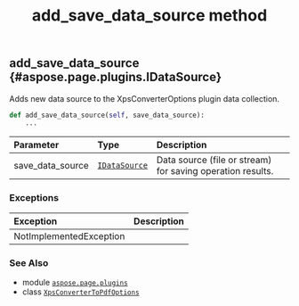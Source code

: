 ﻿---
title: add_save_data_source method
second_title: Aspose.Page for Python via .NET API References
description: 
type: docs
weight: 30
url: /python-net/aspose.page.plugins/xpsconvertertopdfoptions/add_save_data_source/
is_root: false
---

## add_save_data_source {#aspose.page.plugins.IDataSource}

Adds new data source to the XpsConverterOptions plugin data collection.



```python
def add_save_data_source(self, save_data_source):
    ...
```


| Parameter | Type | Description |
| :- | :- | :- |
| save_data_source | [`IDataSource`](/page/python-net/aspose.page.plugins/idatasource) | Data source (file or stream) for saving operation results. |
### Exceptions
| Exception | Description |
| :- | :- |
| NotImplementedException |  |





### See Also
* module [`aspose.page.plugins`](../../)
* class [`XpsConverterToPdfOptions`](/page/python-net/aspose.page.plugins/xpsconvertertopdfoptions)
